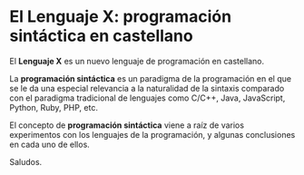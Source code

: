 # El Lenguaje X: programación sintáctica en castellano

El **Lenguaje X** es un nuevo lenguaje de programación en castellano.

La **programación sintáctica** es un paradigma de la programación en el que se le da una especial relevancia a la naturalidad de la sintaxis comparado con el paradigma tradicional de lenguajes como C/C++, Java, JavaScript, Python, Ruby, PHP, etc.

El concepto de **programación sintáctica** viene a raíz de varios experimentos con los 
lenguajes de la programación, y algunas conclusiones en cada uno de ellos.

Saludos.

